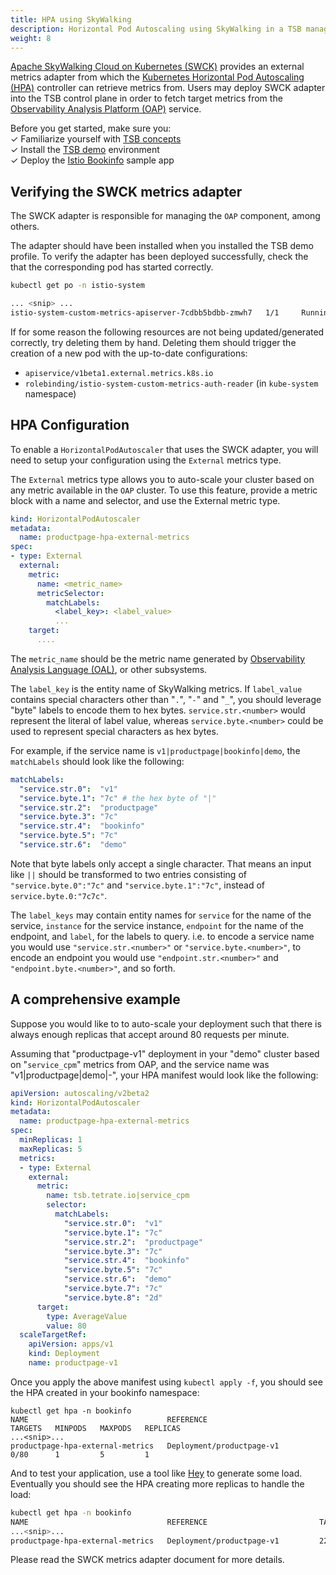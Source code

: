 ```yaml
---
title: HPA using SkyWalking
description: Horizontal Pod Autoscaling using SkyWalking in a TSB managed cluster
weight: 8
---
```


[Apache SkyWalking Cloud on Kubernetes (SWCK)](https://github.com/apache/skywalking-swck) provides an external metrics adapter from which the [Kubernetes Horizontal Pod Autoscaling (HPA)](https://kubernetes.io/docs/tasks/run-application/horizontal-pod-autoscale/) controller can retrieve metrics from. Users may deploy SWCK adapter into the TSB control plane in order to fetch target metrics from the [Observability Analysis Platform (OAP)](https://skywalking.apache.org/docs/main/latest/en/concepts-and-designs/backend-overview/) service.

Before you get started, make sure you: <br />
✓ Familiarize yourself with [TSB concepts](../concepts/toc) <br />
✓ Install the [TSB demo](../setup/self_managed/demo-installation) environment <br />
✓ Deploy the [Istio Bookinfo](../quickstart/deploy_sample_app) sample app <br />

## Verifying the SWCK metrics adapter

The SWCK adapter is responsible for managing the `OAP` component, among others.

The adapter should have been installed when you installed the TSB demo profile.
To verify the adapter has been deployed successfully, check the that the
corresponding pod has started correctly.

```bash
kubectl get po -n istio-system

... <snip> ...
istio-system-custom-metrics-apiserver-7cdbb5bdbb-zmwh7   1/1     Running   0    5m54s
```

If for some reason the following resources are not being updated/generated correctly,
try deleting them by hand. Deleting them should trigger the creation of a new pod
with the up-to-date configurations:

* `apiservice/v1beta1.external.metrics.k8s.io`
* `rolebinding/istio-system-custom-metrics-auth-reader` (in `kube-system` namespace)

## HPA Configuration

To enable a `HorizontalPodAutoscaler` that uses the SWCK adapter, you will need to
setup your configuration using the `External` metrics type.

The `External` metrics type allows you to auto-scale your cluster based on any metric
available in the `OAP` cluster. To use this feature, provide a metric block with a
name and selector, and use the External metric type.

```yaml
kind: HorizontalPodAutoscaler
metadata:
  name: productpage-hpa-external-metrics
spec:
- type: External
  external:
    metric:
      name: <metric_name>
      metricSelector:
        matchLabels:
          <label_key>: <label_value>
          ...
    target:
      ....
```

The `metric_name` should be the metric name generated by [Observability Analysis Language (OAL)](https://skywalking.apache.org/docs/main/latest/en/concepts-and-designs/oal/), or other subsystems.

The `label_key` is the entity name of SkyWalking metrics. If `label_value` contains special
characters other than "`.`", "`-`" and "`_`", you should leverage "byte" labels to encode them to
hex bytes. `service.str.<number>` would represent the literal of label value, whereas
`service.byte.<number>` could be used to represent special characters as hex bytes.

For example, if the service name is `v1|productpage|bookinfo|demo`, the `matchLabels` should
look like the following:

```yaml
matchLabels:
  "service.str.0":  "v1"
  "service.byte.1": "7c" # the hex byte of "|"
  "service.str.2":  "productpage"
  "service.byte.3": "7c"
  "service.str.4":  "bookinfo"
  "service.byte.5": "7c"
  "service.str.6":  "demo"
```

Note that byte labels only accept a single character. That means an input like `||` should be transformed to two entries consisting of `"service.byte.0":"7c"` and `"service.byte.1":"7c"`, instead of `service.byte.0:"7c7c"`.

The `label_keys` may contain entity names for `service` for the name of the service, `instance` for the service instance, `endpoint` for the name of the endpoint, and `label`, for the labels to query. i.e. to encode a service name you would use `"service.str.<number>"` or `"service.byte.<number>"`, to encode an endpoint you would use `"endpoint.str.<number>"` and `"endpoint.byte.<number>"`, and so forth.

## A comprehensive example

Suppose you would like to to auto-scale your deployment such that there is always enough replicas that accept around 80 requests per minute. 

Assuming that "productpage-v1" deployment in your "demo" cluster based on "`service_cpm`" metrics from OAP, and the service name was "v1|productpage|demo|-", your HPA manifest would look like the following:

```yaml
apiVersion: autoscaling/v2beta2
kind: HorizontalPodAutoscaler
metadata:
  name: productpage-hpa-external-metrics
spec:
  minReplicas: 1
  maxReplicas: 5
  metrics:
  - type: External
    external:
      metric:
        name: tsb.tetrate.io|service_cpm
        selector:
          matchLabels:
            "service.str.0":  "v1"
            "service.byte.1": "7c"
            "service.str.2":  "productpage"
            "service.byte.3": "7c"
            "service.str.4":  "bookinfo"
            "service.byte.5": "7c"
            "service.str.6":  "demo"
            "service.byte.7": "7c"
            "service.byte.8": "2d"
      target:
        type: AverageValue
        value: 80
  scaleTargetRef:
    apiVersion: apps/v1
    kind: Deployment
    name: productpage-v1
```

Once you apply the above manifest using `kubectl apply -f`, you should see the HPA created in your bookinfo namespace:

```bas
kubectl get hpa -n bookinfo
NAME                               REFERENCE                         TARGETS   MINPODS   MAXPODS   REPLICAS   
...<snip>...
productpage-hpa-external-metrics   Deployment/productpage-v1         0/80      1         5         1        
```

And to test your application, use a tool like [Hey](https://github.com/rakyll/hey) to generate some load.
Eventually you should see the HPA creating more replicas to handle the load:

```bash
kubectl get hpa -n bookinfo
NAME                               REFERENCE                         TARGETS   MINPODS   MAXPODS   REPLICAS   
...<snip>...
productpage-hpa-external-metrics   Deployment/productpage-v1         2252/80   1         10        4  
```



Please read the SWCK metrics adapter document for more details.


